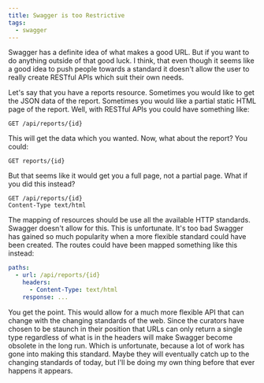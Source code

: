 ```yaml
---
title: Swagger is too Restrictive
tags:
  - swagger
---
```


Swagger has a definite idea of what makes a good URL. But if you want to do
anything outside of that good luck. I think, that even though it seems like a
good idea to push people towards a standard it doesn't allow the user to really
create RESTful APIs which suit their own needs.

Let's say that you have a reports resource. Sometimes you would like to get the
JSON data of the report. Sometimes you would like a partial static HTML page of
the report. Well, with RESTful APIs you could have something like:

```
GET /api/reports/{id}
```

This will get the data which you wanted. Now, what about the report? You could:

`GET reports/{id}`

But that seems like it would get you a full page, not a partial page. What if
you did this instead?

```
GET /api/reports/{id}
Content-Type text/html
```

The mapping of resources should be use all the available HTTP standards.
Swagger doesn't allow for this. This is unfortunate. It's too bad Swagger has
gained so much popularity when a more flexible standard could have been
created. The routes could have been mapped something like this instead:

```yaml
paths:
  - url: /api/reports/{id}
    headers:
      - Content-Type: text/html
    response: ...
```

You get the point. This would allow for a much more flexible API that can
change with the changing standards of the web. Since the curators have chosen
to be staunch in their position that URLs can only return a single type
regardless of what is in the headers will make Swagger become obsolete in the
long run. Which is unfortunate, because a lot of work has gone into making this
standard. Maybe they will eventually catch up to the changing standards of
today, but I'll be doing my own thing before that ever happens it appears.

